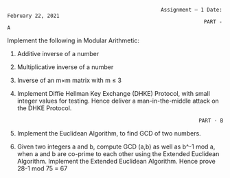                                                                     
                                                      Assignment – 1 Date: February 22, 2021 
                                                                    PART - A 
  Implement the following in Modular Arithmetic: 
  1. Additive inverse of a number 
  2. Multiplicative inverse of a number 
  3. Inverse of an m×m matrix with m ≤ 3 
  4. Implement Diffie Hellman Key Exchange (DHKE) Protocol, with small integer values for testing. Hence deliver a man-in-the-middle attack on the DHKE Protocol. 
                                                                      
                                                                    PART - B 
  1. Implement the Euclidean Algorithm, to find GCD of two numbers. 

  2. Given two integers a and b, compute GCD (a,b) as well as b^-1 mod a,  when a and b are co-prime to each other using the Extended Euclidean Algorithm.
     Implement the Extended Euclidean Algorithm. Hence prove 28-1 mod 75 = 67 
